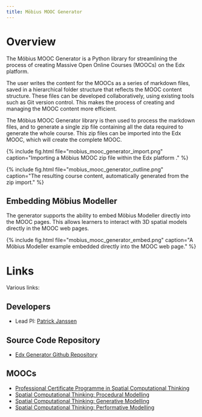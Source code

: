 ```yaml
---
title: Möbius MOOC Generator 
---
```

# Overview

The Möbius MOOC Generator is a Python library for streamlining the process of creating Massive Open
Online Courses (MOOCs) on the Edx platform. 

The user writes the content for the MOOCs as a series of markdown files, saved in a hierarchical
folder structure that reflects the MOOC content structure. These files can be developed
collaboratively, using existing tools such as Git version control. This makes the process of
creating and managing the MOOC content more efficient. 

The Möbius MOOC Generator library is then used to process the markdown files, and to generate a
single zip file containing all the data required to generate the whole course. This zip files can be
imported into the Edx MOOC, which will create the complete MOOC.

{% include fig.html file="mobius_mooc_generator_import.png" caption="Importing a Möbius MOOC zip
file within the Edx platform ." %}

{% include fig.html file="mobius_mooc_generator_outline.png" caption="The resulting course content,
automatically generated from the zip import." %}

## Embedding Möbius Modeller

The generator supports the ability to embed Möbius Modeller directly into the MOOC pages. This
allows learners to interact with 3D spatial models directly in the MOOC web pages.

{% include fig.html file="mobius_mooc_generator_embed.png" caption="A Möbius Modeller example
embedded directly into the MOOC web page." %}

# Links

Various links:

## Developers

- Lead PI: [Patrick Janssen](http://patrick.janssen.name)

## Source Code Repository

- [Edx Generator Github Repository](https://github.com/design-automation/edx-generator)

## MOOCs

- [Professional Certificate Programme in Spatial Computational Thinking](https://www.edx.org/professional-certificate/nus-spatial-computational-thinking)
- [Spatial Computational Thinking: Procedural Modelling](https://www.edx.org/course/procedural-modelling)
- [Spatial Computational Thinking: Generative Modelling](https://www.edx.org/course/generative-modelling)
- [Spatial Computational Thinking: Performative Modelling](https://www.edx.org/course/performative-modelling)
